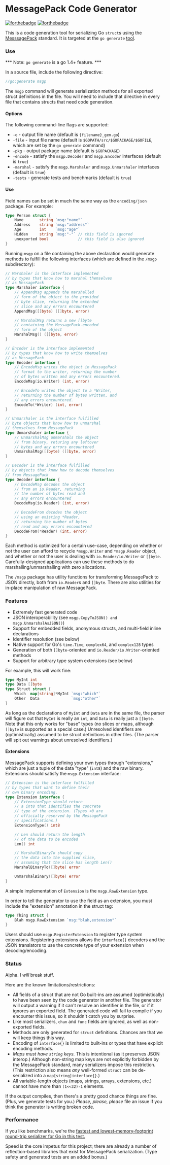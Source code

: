 MessagePack Code Generator
=======

[![forthebadge](http://forthebadge.com/badges/uses-badges.svg)](http://forthebadge.com)
[![forthebadge](http://forthebadge.com/badges/certified-snoop-lion.svg)](http://forthebadge.com)

This is a code generation tool for serializing Go `struct`s using the [MesssagePack](http://msgpack.org) standard. It is targeted 
at the `go generate` [tool](http://tip.golang.org/cmd/go/#hdr-Generate_Go_files_by_processing_source).

### Use

*** Note: `go generate` is a go 1.4+ feature. ***

In a source file, include the following directive:

```go
//go:generate msgp
```

The `msgp` command will generate serialization methods for all exported struct
definitions in the file. You will need to include that directive in every file that contains structs that 
need code generation.

#### Options

The following command-line flags are supported:

 - `-o` - output file name (default is `{filename}_gen.go`)
 - `-file` - input file name (default is `$GOPATH/src/$GOPACKAGE/$GOFILE`, which are set by the `go generate` command)
 - `-pkg` - output package name (default is `$GOPACKAGE`)
 - `-encode` - satisfy the `msgp.Decoder` and `msgp.Encoder` interfaces (default is `true`)
 - `-marshal` - satisfy the `msgp.Marshaler` and `msgp.Unmarshaler` interfaces (default is `true`)
 - `-tests` - generate tests and benchmarks (default is `true`)

#### Use

Field names can be set in much the same way as the `encoding/json` package. For example:

```go
type Person struct {
	Name       string `msg:"name"`
	Address    string `msg:"address"`
	Age        int    `msg:"age"`
	Hidden     string `msg:"-"` // this field is ignored
	unexported bool             // this field is also ignored
}
```

Running `msgp` on a file containing the above declaration would generate methods 
to fulfill the following interfaces (which are defined in the `/msgp` subdirectory):

```go
// Marshaler is the interface implemented
// by types that know how to marshal themselves
// as MessagePack
type Marshaler interface {
	// AppendMsg appends the marshalled
	// form of the object to the provided
	// byte slice, returning the extended
	// slice and any errors encountered
	AppendMsg([]byte) ([]byte, error)

	// MarshalMsg returns a new []byte
	// containing the MessagePack-encoded
	// form of the object
	MarshalMsg() ([]byte, error)
}

// Encoder is the interface implemented
// by types that know how to write themselves
// as MessagePack
type Encoder interface {
	// EncodeMsg writes the object in MessagePack
	// format to the writer, returning the number
	// of bytes written and any errors encountered.
	EncodeMsg(io.Writer) (int, error)

	// EncodeTo writes the object to a *Writer,
	// returning the number of bytes written, and
	// any errors encountered.
	EncodeTo(*Writer) (int, error)
}

// Unmarshaler is the interface fulfilled
// byte objects that know how to unmarshal
// themselves from MessagePack
type Unmarshaler interface {
	// UnmarshalMsg unmarshals the object
	// from binary, returing any leftover
	// bytes and any errors encountered
	UnmarshalMsg([]byte) ([]byte, error)
}

// Decoder is the interface fulfilled
// by objects that know how to decode themselves
// from MessagePack
type Decoder interface {
	// DecodeMsg decodes the object
	// from an io.Reader, returning
	// the number of bytes read and
	// any errors encountered
	DecodeMsg(io.Reader) (int, error)

	// DecodeFrom decodes the object
	// using an existing *Reader,
	// returning the number of bytes
	// read and any errors encountered
	DecodeFrom(*Reader) (int, error)
}
```

Each method is optimized for a certain use-case, depending on whether or not the user
can afford to recycle `*msgp.Writer` and `*msgp.Reader` object, and whether or not
the user is dealing with `io.Reader/io.Writer` or `[]byte`. Carefully-designed applications 
can use these methods to do marshalling/unmarshalling with zero allocations.

The `/msgp` package has utility functions for transforming MessagePack to JSON directly,
both from `io.Reader`s and `[]byte`. There are also utilities for in-place manipulation of
raw MessagePack.

### Features

 - Extremely fast generated code
 - JSON interoperability (see `msgp.CopyToJSON() and msgp.UnmarshalAsJSON()`)
 - Support for embedded fields, anonymous structs, and multi-field inline declarations
 - Identifier resolution (see below)
 - Native support for Go's `time.Time`, `complex64`, and `complex128` types 
 - Generation of both `[]byte`-oriented and `io.Reader/io.Writer`-oriented methods
 - Support for arbitrary type system extensions (see below)

For example, this will work fine:
```go
type MyInt int
type Data []byte
type Struct struct {
	Which  map[string]*MyInt `msg:"which"`
	Other  Data              `msg:"other"`
}
```
As long as the declarations of `MyInt` and `Data` are in the same file, the parser will figure out that 
`MyInt` is really an `int`, and `Data` is really just a `[]byte`. Note that this only works for "base" types 
(no slices or maps, although `[]byte` is supported as a special case.) Unresolved identifiers are (optimistically) 
assumed to be struct definitions in other files. (The parser will spit out warnings about unresolved identifiers.)

#### Extensions

MessagePack supports defining your own types through "extensions," which are just a tuple of
the data "type" (`int8`) and the raw binary. Extensions should satisfy the `msgp.Extension` interface:

```go
// Extension is the interface fulfilled
// by types that want to define their
// own binary encoding.
type Extension interface {
	// ExtensionType should return
	// a int8 that identifies the concrete
	// type of the extension. (Types <0 are
	// officially reserved by the MessagePack
	// specifications.)
	ExtensionType() int8

	// Len should return the length
	// of the data to be encoded
	Len() int

	// MarshalBinaryTo should copy
	// the data into the supplied slice,
	// assuming that the slice has length Len()
	MarshalBinaryTo([]byte) error

	UnmarshalBinary([]byte) error
}
```
A simple implementation of `Extension` is the `msgp.RawExtension` type.

In order to tell the generator to use the field as an extension, you must include the "extension"
annotation in the struct tag:

```go
type Thing struct {
	Blah msgp.RawExtension `msg:"blah,extension"`
}
```

Users should use `msgp.RegisterExtension` to register type system extensions. Registering extensions 
allows the `interface{}` decoders and the JSON translators to use the concrete type of your extension 
when decoding/encoding.

### Status

Alpha. I _will_ break stuff.

Here are the known limitations/restrictions:

 - All fields of a struct that are not Go built-ins are assumed (optimistically) to have been seen by the code generator in another file. The generator will output a warning if it can't resolve an identifier in the file, or if it ignores an exported field. The generated code will fail to compile if you encounter this issue, so it shouldn't catch you by surprise.
 - Like most serializers, `chan` and `func` fields are ignored, as well as non-exported fields.
 - Methods are only generated for `struct` definitions. Chances are that we will keep things this way.
 - Encoding of `interface{}` is limited to built-ins or types that have explicit encoding methods.
 - _Maps must have `string` keys._ This is intentional (as it preserves JSON interop.) Although non-string map keys are not explicitly forbidden by the MessagePack standard, many serializers impose this restriction. (This restriction also means *any* well-formed `struct` can be de-serialized into a `map[string]interface{}`.)
 - All variable-length objects (maps, strings, arrays, extensions, etc.) cannot have more than `(1<<32)-1` elements.

If the output compiles, then there's a pretty good chance things are fine. (Plus, we generate tests for you.) *Please, please, please* file an issue if you think the generator is writing broken code.

### Performance

If you like benchmarks, we're the [fastest and lowest-memory-footprint round-trip serializer for Go in this test.](https://github.com/alecthomas/go_serialization_benchmarks)

Speed is the core impetus for this project; there are already a number of reflection-based libraries that exist 
for MessagePack serialization. (Type safety and generated tests are an added bonus.)